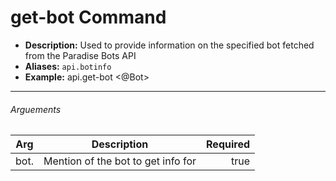 # get-bot Command
* **Description:** Used to provide information on the specified bot fetched from the Paradise Bots API
* **Aliases:** `api.botinfo`
* **Example:** api.get-bot <@Bot>

---

###### Arguements
| Arg           | Description   | Required |
| ------------- |:-------------:| -----:|
| bot. | Mention of the bot to get info for | true  |
